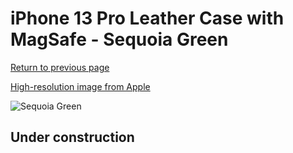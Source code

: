 # iPhone 13 Pro Leather Case with MagSafe - Sequoia Green

[Return to previous page](/iphone_13)

[High-resolution image from Apple](https://store.storeimages.cdn-apple.com/8756/as-images.apple.com/is/MM1G3?wid=4500&hei=4500&fmt=png)

<div style="width: 500px"><img src="/everyphone/MM1G3.png" alt="Sequoia Green"></div>

## Under construction
